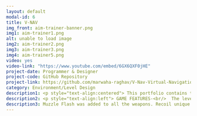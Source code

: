 ```yaml
---
layout: default
modal-id: 6
title: V-NAV
img_front: aim-trainer-banner.png
img1: aim-trainer1.png
alt: unable to load image
img2: aim-trainer2.png
img3: aim-trainer3.png
img4: aim-trainer5.png
video: yes
video-link: "https://www.youtube.com/embed/6GX6QXF0jHE"
project-date: Programmer & Designer
project-code: GitHub Repository
project-link: https://github.com/marwaha-raghav/V-Nav-Virtual-Navigation-Environment-
category: Environment/Level Design
description1: <p style="text-align:centered"> This portfolio contains the independent demo reel project “PROJECT FPS”. The development of the project was done on Unity game engine in C# . Some free assets from the store as well as the assets provided by devassets.com were used to model the environment. Weapons and some environment meshes were modelled in 3ds max by me. The objective was to give the player freedom to be able to shoot or melee most of the objects in the environment using different weapons.</p>
description2: <p style="text-align:left"> GAME FEATURES-<br/>  The level contained a few weapon choices for the player to choose from ranging from guns to melee weapons. Like any other FPS sprinting, jumping, crouching and prone mechanics were available to the player.</p>
description3: Muzzle Flash was added to all the weapons. Recoil unique to each weapon was also added. The bullet system and hit registeration was designed around the concept of raycasting. Reload system was also added. physics to bullets and other environment meshes was also added, particle effect on hit registeration by a mesh led to a small spark or explosion. Enemy was added and was fully destructible. small part of UI had been completed like addition of cross hairs and FPS counter.
---
```

